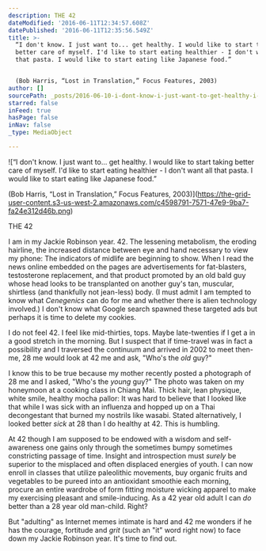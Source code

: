 ```yaml
---
description: THE 42
dateModified: '2016-06-11T12:34:57.608Z'
datePublished: '2016-06-11T12:35:56.549Z'
title: >-
  “I don't know. I just want to... get healthy. I would like to start taking
  better care of myself. I'd like to start eating healthier - I don't want all
  that pasta. I would like to start eating like Japanese food.”


  (Bob Harris, “Lost in Translation,” Focus Features, 2003)
author: []
sourcePath: _posts/2016-06-10-i-dont-know-i-just-want-to-get-healthy-i-would-like-t.md
starred: false
inFeed: true
hasPage: false
inNav: false
_type: MediaObject

---
```

![“I don't know. I just want to... get healthy. I would like to start taking better care of myself. I'd like to start eating healthier - I don't want all that pasta. I would like to start eating like Japanese food.”

(Bob Harris, “Lost in Translation,” Focus Features, 2003)](https://the-grid-user-content.s3-us-west-2.amazonaws.com/c4598791-7571-47e9-9ba7-fa24e312d46b.png)

THE 42

I am in my Jackie Robinson year. 42\. The lessening metabolism, the eroding hairline, the increased distance between eye and hand necessary to view my phone: The indicators of midlife are beginning to show. When I read the news online embedded on the pages are advertisements for fat-blasters, testosterone replacement, and that product promoted by an old bald guy whose head looks to be transplanted on another guy's tan, muscular, shirtless (and thankfully not jean-less) body. (I must admit I am tempted to know what _Cenegenics_ can do for me and whether there is alien technology involved.) I don't know what Google search spawned these targeted ads but perhaps it is time to delete my cookies.

I do not feel 42\. I feel like mid-thirties, tops. Maybe late-twenties if I get a in a good stretch in the morning. But I suspect that if time-travel was in fact a possibility and I traversed the continuum and arrived in 2002 to meet then-me, 28 me would look at 42 me and ask, "Who's the _old_ guy?"

I know this to be true because my mother recently posted a photograph of 28 me and I asked, "Who's the _young_ guy?" The photo was taken on my honeymoon at a cooking class in Chiang Mai. Thick hair, lean physique, white smile, healthy mocha pallor: It was hard to believe that I looked like that while I was sick with an influenza and hopped up on a Thai decongestant that burned my nostrils like wasabi. Stated alternatively, I looked better _sick_ at 28 than I do healthy at 42\. This is humbling.

At 42 though I am supposed to be endowed with a wisdom and self-awareness one gains only through the sometimes bumpy sometimes constricting passage of time. Insight and introspection must _surely_ be superior to the misplaced and often displaced energies of youth. I can now enroll in classes that utilize paleolithic movements, buy organic fruits and vegetables to be pureed into an antioxidant smoothie each morning, procure an entire wardrobe of form fitting moisture wicking apparel to make my exercising pleasant and smile-inducing. As a 42 year old adult I can _do_ better than a 28 year old man-child. Right?

But "adulting" as Internet memes intimate is hard and 42 me wonders if he has the courage, fortitude and _grit_ (such an "it" word right now) to face down my Jackie Robinson year. It's time to find out.
